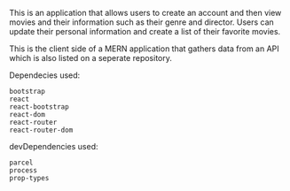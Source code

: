 This is an application that allows users to create an account and then view movies and their information such as their genre and director. Users can update their personal information and create a list of their favorite movies.

This is the client side of a MERN application that gathers data from an API which is also listed on a seperate repository.

Dependecies used:

    bootstrap
    react
    react-bootstrap
    react-dom
    react-router
    react-router-dom

devDependencies used:

    parcel
    process
    prop-types
